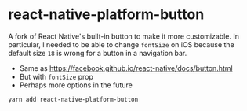 # react-native-platform-button

A fork of React Native's built-in button to make it more customizable. In particular, I needed to be able to change `fontSize` on iOS because the default size `18` is wrong for a button in a navigation bar.

- Same as https://facebook.github.io/react-native/docs/button.html
- But with `fontSize` prop
- Perhaps more options in the future

```
yarn add react-native-platform-button
```
